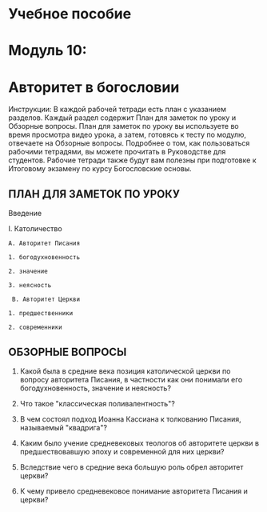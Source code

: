 # Учебное пособие
# Модуль 10: 
# Авторитет в богословии


Инструкции: 
В каждой рабочей тетради есть план с указанием разделов. Каждый раздел содержит План для заметок по уроку и Обзорные вопросы. 
План для заметок по уроку вы используете во время просмотра видео урока, а затем, готовясь к тесту по модулю, отвечаете на Обзорные вопросы. 
Подробнее о том, как пользоваться рабочими тетрадями, вы можете прочитать в Руководстве для студентов. Рабочие тетради также будут вам полезны при подготовке к Итоговому экзамену по курсу Богословские основы.


## ПЛАН ДЛЯ ЗАМЕТОК ПО УРОКУ

Введение

I. Католичество

    A. Aвторитет Писания

  	1. богодухновенность
 
  	2. значение

  	3. неясность

     B. Авторитет Церкви

  	1. предшественники

  	2. современники



## ОБЗОРНЫЕ ВОПРОСЫ

1. Какой была в средние века позиция католической церкви по вопросу авторитета Писания, в частности как они понимали его богодухновенность, значение и неясность?

2. Что такое "классическая поливалентность"?

3. В чем состоял подход Иоанна Кассиана к толкованию Писания, называемый "квадрига"?

4. Каким было учение средневековых теологов об авторитете церкви в предшествовавшую эпоху и современной для них церкви?

5. Вследствие чего в средние века большую роль обрел авторитет церкви?

6. К чему привело средневековое понимание авторитета Писания и церкви?
 

 


